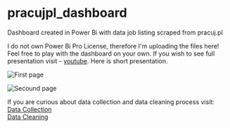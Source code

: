 # pracujpl_dashboard
Dashboard created in Power Bi with data job listing scraped from pracuj.pl

I do not own Power Bi Pro License, therefore I'm uploading the files here! Feel free to play with the dashboard on your own. If you wish to see full presentation visit - [youtube](https://youtu.be/EDUGIhuWkEY). Here is short presentation. 

![First page](https://github.com/user-attachments/assets/1ec17b5a-08e5-4704-a75f-bf9b7bb55eed)

![Secound page](https://github.com/user-attachments/assets/0d8c2fe3-ca93-4ee4-a971-057e8b8950db)

If you are curious about data collection and data cleaning process visit:
<br> [Data Collection](https://github.com/DokkaDok/job_listing_scraper)
<br> [Data Cleaning](https://www.kaggle.com/code/arturszledak/data-cleaning-pracujpl-job-listings)
